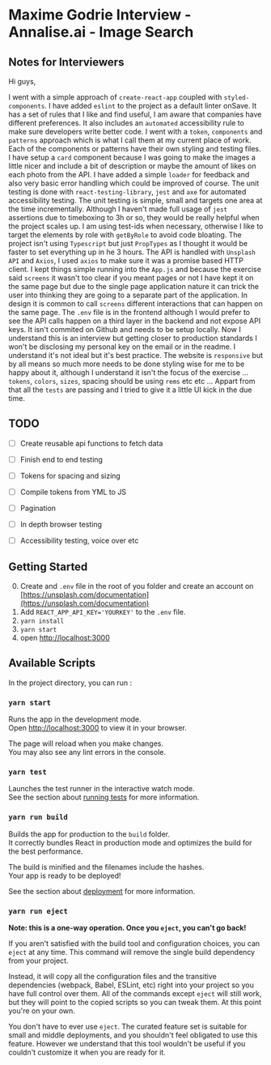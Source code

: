 # Maxime Godrie Interview - Annalise.ai - Image Search

## Notes for Interviewers

Hi guys,

I went with a simple approach of `create-react-app` coupled with `styled-components`. I have added `eslint` to the project as a default linter onSave. It has a set of rules that I like and find useful, I am aware that companies have different preferences. It also includes an `automated` accessibility rule to make sure developers write better code.
I went with a `token`, `components` and `patterns` approach which is what I call them at my current place of work. Each of the components or patterns have their own styling and testing files. I have setup a `card` component because I was going to make the images a little nicer and include a bit of description or maybe the amount of likes on each photo from the API. I have added a simple `loader` for feedback and also very basic error handling which could be improved of course.
The unit testing is done with `react-testing-library`, `jest` and `axe` for automated accessibility testing. The unit testing is simple, small and targets one area at the time incrementally. Although I haven't made full usage of `jest` assertions due to timeboxing to 3h or so, they would be really helpful when the project scales up. I am using test-ids when necessary, otherwise I like to target the elements by role with `getByRole` to avoid code bloating.
The project isn't using `Typescript` but just `PropTypes` as I thought it would be faster to set everything up in he 3 hours.
The API is handled with `Unsplash API` and `Axios`, I used `axios` to make sure it was a promise based HTTP client. 
I kept things simple running into the `App.js` and because the exercise said `screens` it wasn't too clear if you meant pages or not I have kept it on the same page but due to the single page application nature it can trick the user into thinking they are going to a separate part of the application. In design it is common to call `screens` different interactions that can happen on the same page.
The `.env` file is in the frontend although I would prefer to see the API calls happen on a third layer in the backend and not expose API keys. It isn't commited on Github and needs to be setup locally. Now I understand this is an interview but getting closer to production standards I won't be disclosing my personal key on the email or in the readme. I understand it's not ideal but it's best practice.
The website is `responsive` but by all means so much more needs to be done styling wise for me to be happy about it, although I understand it isn't the focus of the exercise ... `tokens`, `colors`, `sizes`, spacing should be using `rems` etc etc ...
Appart from that all the `tests` are passing and I tried to give it a little UI kick in the due time.



## TODO

- [ ] Create reusable api functions to fetch data
- [ ] Finish end to end testing
- [ ] Tokens for spacing and sizing 
- [ ] Compile tokens from YML to JS
- [ ] Pagination
- [ ] In depth browser testing
- [ ] Accessibility testing, voice over etc


## Getting Started

0. Create and `.env` file in the root of you folder and create an account on [https://unsplash.com/documentation](https://unsplash.com/documentation)
1. Add `REACT_APP_API_KEY='YOURKEY'` to the `.env` file.
2. `yarn install`
3. `yarn start`
4. open [http://localhost:3000](http://localhost:3000)

## Available Scripts

In the project directory, you can run : 

### `yarn start`

Runs the app in the development mode.\
Open [http://localhost:3000](http://localhost:3000) to view it in your browser.

The page will reload when you make changes.\
You may also see any lint errors in the console.

### `yarn test`

Launches the test runner in the interactive watch mode.\
See the section about [running tests](https://facebook.github.io/create-react-app/docs/running-tests) for more information.

### `yarn run build`

Builds the app for production to the `build` folder.\
It correctly bundles React in production mode and optimizes the build for the best performance.

The build is minified and the filenames include the hashes.\
Your app is ready to be deployed!

See the section about [deployment](https://facebook.github.io/create-react-app/docs/deployment) for more information.

### `yarn run eject`

**Note: this is a one-way operation. Once you `eject`, you can't go back!**

If you aren't satisfied with the build tool and configuration choices, you can `eject` at any time. This command will remove the single build dependency from your project.

Instead, it will copy all the configuration files and the transitive dependencies (webpack, Babel, ESLint, etc) right into your project so you have full control over them. All of the commands except `eject` will still work, but they will point to the copied scripts so you can tweak them. At this point you're on your own.

You don't have to ever use `eject`. The curated feature set is suitable for small and middle deployments, and you shouldn't feel obligated to use this feature. However we understand that this tool wouldn't be useful if you couldn't customize it when you are ready for it.

